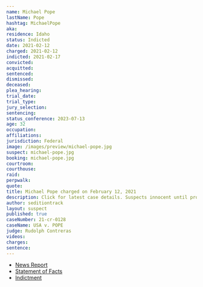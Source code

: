 ```yaml
---
name: Michael Pope
lastName: Pope
hashtag: MichaelPope
aka:
residence: Idaho
status: Indicted
date: 2021-02-12
charged: 2021-02-12
indicted: 2021-02-17
convicted:
acquitted:
sentenced:
dismissed:
deceased:
plea_hearing:
trial_date:
trial_type:
jury_selection:
sentencing:
status_conference: 2023-07-13
age: 32
occupation:
affiliations:
jurisdiction: Federal
image: /images/preview/michael-pope.jpg
suspect: michael-pope.jpg
booking: michael-pope.jpg
courtroom:
courthouse:
raid:
perpwalk:
quote:
title: Michael Pope charged on February 12, 2021
description: Click for latest case details. Suspects innocent until proven guilty.
author: seditiontrack
layout: suspect
published: true
caseNumber: 21-cr-0128
caseName: USA v. POPE
judge: Rudolph Contreras
videos:
charges:
sentence:
---
```

- [News Report](https://cdapress.com/news/2021/feb/13/sandpoint-man-implicated-capitol-insurrection-cda/)
- [Statement of Facts](https://www.justice.gov/usao-dc/case-multi-defendant/file/1379106/download)
- [Indictment](https://www.justice.gov/usao-dc/case-multi-defendant/file/1459966/download)
